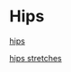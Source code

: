 # Hips

[hips](https://www.instagram.com/reel/DBVeR-WNjOg/)

[hips stretches](https://www.instagram.com/reel/DBKCoRgtEwB/)